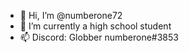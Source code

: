 - 👋 Hi, I’m @numberone72
- 🌱 I’m currently a high school student
- 📫 Discord: Globber numberone#3853
